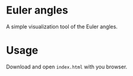 # Euler angles

A simple visualization tool of the Euler angles.

# Usage

Download and open `index.html` with you browser.
